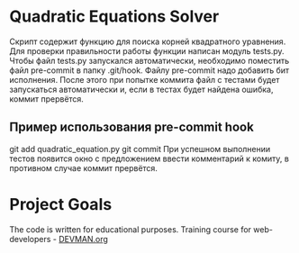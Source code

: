 # Quadratic Equations Solver
Скрипт содержит функцию для поиска корней квадратного уравнения. Для проверки правильности работы функции написан модуль tests.py. Чтобы файл tests.py запускался автоматически, необходимо поместить файл pre-commit в папку .git/hook. Файлу pre-commit надо добавить бит исполнения. После этого при попытке коммита файл с тестами будет запускаться автоматически и, если в тестах будет найдена ошибка, коммит прервётся.

## Пример использования pre-commit hook
git add quadratic_equation.py
git commit
При успешном выполнении тестов появится окно с предложением ввести комментарий к комиту, в противном случае коммит прервётся.


# Project Goals

The code is written for educational purposes. Training course for web-developers - [DEVMAN.org](https://devman.org)
